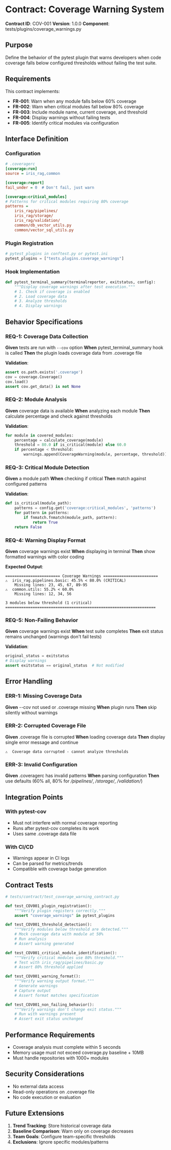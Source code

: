 # Contract: Coverage Warning System

**Contract ID**: COV-001
**Version**: 1.0.0
**Component**: tests/plugins/coverage_warnings.py

## Purpose

Define the behavior of the pytest plugin that warns developers when code coverage falls below configured thresholds without failing the test suite.

## Requirements

This contract implements:
- **FR-001**: Warn when any module falls below 60% coverage
- **FR-002**: Warn when critical modules fall below 80% coverage
- **FR-003**: Include module name, current coverage, and threshold
- **FR-004**: Display warnings without failing tests
- **FR-005**: Identify critical modules via configuration

## Interface Definition

### Configuration

```ini
# .coveragerc
[coverage:run]
source = iris_rag,common

[coverage:report]
fail_under = 0  # Don't fail, just warn

[coverage:critical_modules]
# Patterns for critical modules requiring 80% coverage
patterns =
    iris_rag/pipelines/
    iris_rag/storage/
    iris_rag/validation/
    common/db_vector_utils.py
    common/vector_sql_utils.py
```

### Plugin Registration

```python
# pytest_plugins in conftest.py or pytest.ini
pytest_plugins = ["tests.plugins.coverage_warnings"]
```

### Hook Implementation

```python
def pytest_terminal_summary(terminalreporter, exitstatus, config):
    """Display coverage warnings after test execution."""
    # 1. Check if coverage is enabled
    # 2. Load coverage data
    # 3. Analyze thresholds
    # 4. Display warnings
```

## Behavior Specifications

### REQ-1: Coverage Data Collection

**Given** tests are run with `--cov` option
**When** pytest_terminal_summary hook is called
**Then** the plugin loads coverage data from .coverage file

**Validation**:
```python
assert os.path.exists('.coverage')
cov = coverage.Coverage()
cov.load()
assert cov.get_data() is not None
```

### REQ-2: Module Analysis

**Given** coverage data is available
**When** analyzing each module
**Then** calculate percentage and check against thresholds

**Validation**:
```python
for module in covered_modules:
    percentage = calculate_coverage(module)
    threshold = 80.0 if is_critical(module) else 60.0
    if percentage < threshold:
        warnings.append(CoverageWarning(module, percentage, threshold))
```

### REQ-3: Critical Module Detection

**Given** a module path
**When** checking if critical
**Then** match against configured patterns

**Validation**:
```python
def is_critical(module_path):
    patterns = config.get('coverage:critical_modules', 'patterns')
    for pattern in patterns:
        if fnmatch.fnmatch(module_path, pattern):
            return True
    return False
```

### REQ-4: Warning Display Format

**Given** coverage warnings exist
**When** displaying in terminal
**Then** show formatted warnings with color coding

**Expected Output**:
```
======================== Coverage Warnings ========================
⚠️  iris_rag.pipelines.basic: 45.5% < 80.0% (CRITICAL)
    Missing lines: 23, 45, 67, 89-95
⚠️  common.utils: 55.2% < 60.0%
    Missing lines: 12, 34, 56

3 modules below threshold (1 critical)
==================================================================
```

### REQ-5: Non-Failing Behavior

**Given** coverage warnings exist
**When** test suite completes
**Then** exit status remains unchanged (warnings don't fail tests)

**Validation**:
```python
original_status = exitstatus
# Display warnings
assert exitstatus == original_status  # Not modified
```

## Error Handling

### ERR-1: Missing Coverage Data

**Given** --cov not used or .coverage missing
**When** plugin runs
**Then** skip silently without warnings

### ERR-2: Corrupted Coverage File

**Given** .coverage file is corrupted
**When** loading coverage data
**Then** display single error message and continue

```
⚠️  Coverage data corrupted - cannot analyze thresholds
```

### ERR-3: Invalid Configuration

**Given** .coveragerc has invalid patterns
**When** parsing configuration
**Then** use defaults (60% all, 80% for */pipelines/*, */storage/*, */validation/*)

## Integration Points

### With pytest-cov

- Must not interfere with normal coverage reporting
- Runs after pytest-cov completes its work
- Uses same .coverage data file

### With CI/CD

- Warnings appear in CI logs
- Can be parsed for metrics/trends
- Compatible with coverage badge generation

## Contract Tests

```python
# tests/contract/test_coverage_warning_contract.py

def test_COV001_plugin_registration():
    """Verify plugin registers correctly."""
    assert "coverage_warnings" in pytest_plugins

def test_COV001_threshold_detection():
    """Verify modules below threshold are detected."""
    # Mock coverage data with module at 50%
    # Run analysis
    # Assert warning generated

def test_COV001_critical_module_identification():
    """Verify critical modules use 80% threshold."""
    # Test with iris_rag/pipelines/basic.py
    # Assert 80% threshold applied

def test_COV001_warning_format():
    """Verify warning output format."""
    # Generate warnings
    # Capture output
    # Assert format matches specification

def test_COV001_non_failing_behavior():
    """Verify warnings don't change exit status."""
    # Run with warnings present
    # Assert exit status unchanged
```

## Performance Requirements

- Coverage analysis must complete within 5 seconds
- Memory usage must not exceed coverage.py baseline + 10MB
- Must handle repositories with 1000+ modules

## Security Considerations

- No external data access
- Read-only operations on .coverage file
- No code execution or evaluation

## Future Extensions

1. **Trend Tracking**: Store historical coverage data
2. **Baseline Comparison**: Warn only on coverage decreases
3. **Team Goals**: Configure team-specific thresholds
4. **Exclusions**: Ignore specific modules/patterns